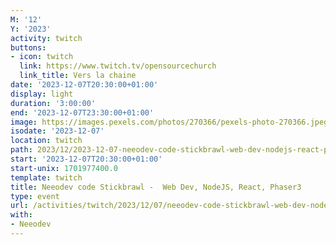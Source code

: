 ```yaml
---
M: '12'
Y: '2023'
activity: twitch
buttons:
- icon: twitch
  link: https://www.twitch.tv/opensourcechurch
  link_title: Vers la chaine
date: '2023-12-07T20:30:00+01:00'
display: light
duration: '3:00:00'
end: '2023-12-07T23:30:00+01:00'
image: https://images.pexels.com/photos/270366/pexels-photo-270366.jpeg
isodate: '2023-12-07'
location: twitch
path: 2023/12/2023-12-07-neeodev-code-stickbrawl-web-dev-nodejs-react-phaser3.md
start: '2023-12-07T20:30:00+01:00'
start-unix: 1701977400.0
template: twitch
title: Neeodev code Stickbrawl -  Web Dev, NodeJS, React, Phaser3
type: event
url: /activities/twitch/2023/12/07/neeodev-code-stickbrawl-web-dev-nodejs-react-phaser3
with:
- Neeodev
---
```


